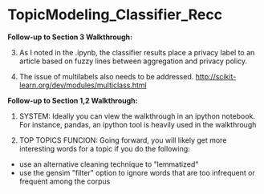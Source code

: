 # TopicModeling_Classifier_Recc

**Follow-up to Section 3 Walkthrough:**

3. As I noted in the .ipynb, the classifier results place a privacy label to an article based on fuzzy lines between aggregation and privacy policy. 

4. The issue of multilabels also needs to be addressed. http://scikit-learn.org/dev/modules/multiclass.html


**Follow-up to Section 1,2 Walkthrough:**

1. SYSTEM: 
Ideally you can view the walkthrough in an ipython notebook. For instance, pandas, an ipython tool is heavily used in the walkthrough

2.  TOP TOPICS FUNCION:
Going forward, you will likely get more interesting words for a topic if you do the following:

* use an alternative cleaning technique to "lemmatized"
* use the  gensim  "filter" option to ignore words that are too infrequent or frequent among the corpus

